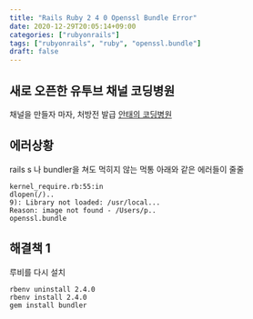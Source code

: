 ```yaml
---
title: "Rails Ruby 2 4 0 Openssl Bundle Error"
date: 2020-12-29T20:05:14+09:00
categories: ["rubyonrails"]
tags: ["rubyonrails", "ruby", "openssl.bundle"]
draft: false
---
```


## 새로 오픈한 유투브 채널 코딩병원

채널을 만들자 마자, 처방전 발급
[안태의 코딩병원](https://www.youtube.com/channel/UCk5P3qw9-Oy8l5fnxDF_CNA)

## 에러상황

rails s 나 bundler을 쳐도 먹히지 않는 먹통
아래와 같은 에러들이 줄줄

```
kernel_require.rb:55:in
dlopen(/)..
9): Library not loaded: /usr/local...
Reason: image not found - /Users/p..
openssl.bundle
```

## 해결책 1

루비를 다시 설치

```
rbenv uninstall 2.4.0
rbenv install 2.4.0
gem install bundler
```
